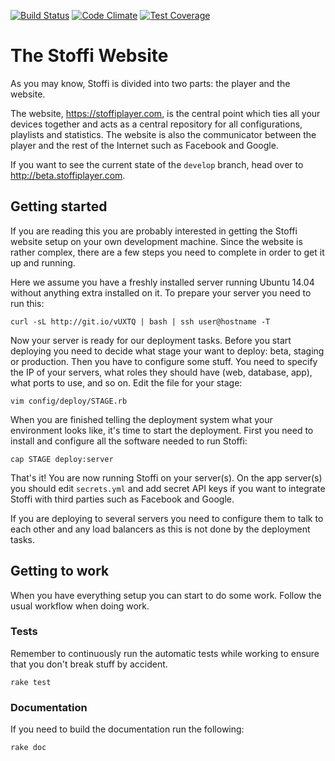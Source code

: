 [![Build Status](https://travis-ci.org/simplare/stoffi-web.svg)](https://travis-ci.org/simplare/stoffi-web)
[![Code Climate](https://codeclimate.com/github/simplare/stoffi-web/badges/gpa.svg)](https://codeclimate.com/github/simplare/stoffi-web)
[![Test Coverage](https://codeclimate.com/github/simplare/stoffi-web/badges/coverage.svg)](https://codeclimate.com/github/simplare/stoffi-web/coverage)

# The Stoffi Website

As you may know, Stoffi is divided into two parts: the player and the website.

The website, https://stoffiplayer.com, is the central point which ties all your devices together and acts as a central repository for all configurations, playlists and statistics. The website is also the communicator between the player and the rest of the Internet such as Facebook and Google.

If you want to see the current state of the `develop` branch, head over to http://beta.stoffiplayer.com.

## Getting started

If you are reading this you are probably interested in getting the Stoffi website setup on your own development machine. Since the website is rather complex, there are a few steps you need to complete in order to get it up and running.

Here we assume you have a freshly installed server running Ubuntu 14.04 without anything extra installed on it. To prepare your server you need to run this:

    curl -sL http://git.io/vUXTQ | bash | ssh user@hostname -T

Now your server is ready for our deployment tasks. Before you start deploying you need to decide what stage your want to deploy: beta, staging or production. Then you have to configure some stuff. You need to specify the IP of your servers, what roles they should have (web, database, app), what ports to use, and so on. Edit the file for your stage:

    vim config/deploy/STAGE.rb

When you are finished telling the deployment system what your environment looks like, it's time to start the deployment. First you need to install and configure all the software needed to run Stoffi:

    cap STAGE deploy:server

That's it! You are now running Stoffi on your server(s). On the app server(s) you should edit `secrets.yml` and add secret API keys if you want to integrate Stoffi with third parties such as Facebook and Google.

If you are deploying to several servers you need to configure them to talk to each other and any load balancers as this is not done by the deployment tasks.

## Getting to work

When you have everything setup you can start to do some work. Follow the usual workflow when doing work.

### Tests

Remember to continuously run the automatic tests while working to ensure that you don't break stuff by accident.

	rake test
	
### Documentation

If you need to build the documentation run the following:

	rake doc
